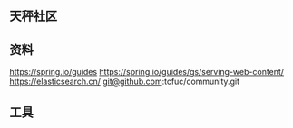 ## 天秤社区

## 资料
https://spring.io/guides
https://spring.io/guides/gs/serving-web-content/
https://elasticsearch.cn/
git@github.com:tcfuc/community.git

## 工具

